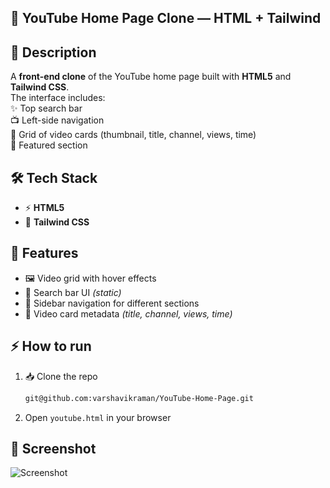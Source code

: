 ## 🎥 YouTube Home Page Clone — HTML + Tailwind

## 📖 Description   
A **front-end clone** of the YouTube home page built with **HTML5** and **Tailwind CSS**.  
The interface includes:  
✨ Top search bar  
📺 Left-side navigation  
🎨 Grid of video cards (thumbnail, title, channel, views, time)  
🌟 Featured section

## 🛠️ Tech Stack  
- ⚡ **HTML5**  
- 🎨 **Tailwind CSS** 

## 🚀 Features  
- 🖼️ Video grid with hover effects  
- 🔎 Search bar UI *(static)*  
- 📂 Sidebar navigation for different sections  
- 🎥 Video card metadata *(title, channel, views, time)*

## ⚡ How to run  
1. 📥 Clone the repo  
   ```bash
   git@github.com:varshavikraman/YouTube-Home-Page.git 
2. Open `youtube.html` in your browser

## 📸 Screenshot 

![Screenshot](Screenshots/Screenshot%20from%202025-09-13%2009-24-22.png)
